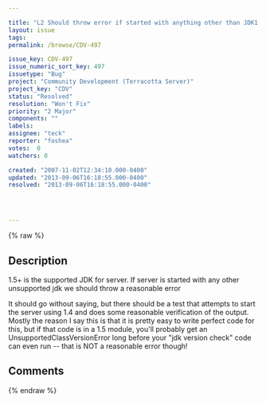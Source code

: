 ```yaml
---

title: "L2 Should throw error if started with anything other than JDK1.5"
layout: issue
tags: 
permalink: /browse/CDV-497

issue_key: CDV-497
issue_numeric_sort_key: 497
issuetype: "Bug"
project: "Community Development (Terracotta Server)"
project_key: "CDV"
status: "Resolved"
resolution: "Won't Fix"
priority: "2 Major"
components: ""
labels: 
assignee: "teck"
reporter: "foshea"
votes:  0
watchers: 0

created: "2007-11-02T12:34:10.000-0400"
updated: "2013-09-06T16:18:55.000-0400"
resolved: "2013-09-06T16:18:55.000-0400"




---
```


{% raw %}

## Description

<div markdown="1" class="description">

1.5+ is the supported JDK for server.  If server is started with any other unsupported jdk we should throw a reasonable error

It should go without saying, but there should be a test that attempts to start the server using 1.4 and does some reasonable verification of the output. Mostly the reason I say this is that it is pretty easy to write perfect code for this, but if that code is in a 1.5 module, you'll probably get an UnsupportedClassVersionError long before your "jdk version check" code can even run -- that is NOT a reasonable error though!


</div>

## Comments



{% endraw %}
